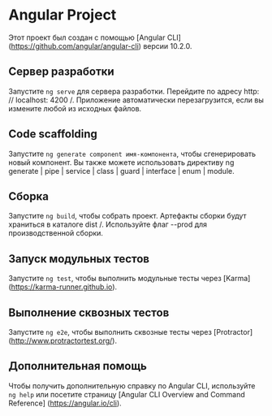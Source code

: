 # Angular Project

Этот проект был создан с помощью [Angular CLI] (https://github.com/angular/angular-cli) версии 10.2.0.

## Сервер разработки

Запустите `ng serve` для сервера разработки. Перейдите по адресу http: // localhost: 4200 /. Приложение автоматически перезагрузится, если вы измените любой из исходных файлов.

## Code scaffolding

Запустите `ng generate component имя-компонента`, чтобы сгенерировать новый компонент. Вы также можете использовать директиву ng generate | pipe | service | class | guard | interface | enum | module.

## Сборка

Запустите `ng build`, чтобы собрать проект. Артефакты сборки будут храниться в каталоге dist /. Используйте флаг --prod для производственной сборки.

## Запуск модульных тестов

Запустите `ng test`, чтобы выполнить модульные тесты через [Karma] (https://karma-runner.github.io).

## Выполнение сквозных тестов

Запустите `ng e2e`, чтобы выполнить сквозные тесты через [Protractor] (http://www.protractortest.org/).

## Дополнительная помощь

Чтобы получить дополнительную справку по Angular CLI, используйте `ng help` или посетите страницу [Angular CLI Overview and Command Reference] (https://angular.io/cli).